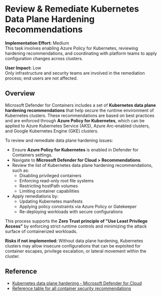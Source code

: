 # Review & Remediate Kubernetes Data Plane Hardening Recommendations

**Implementation Effort:** Medium  
This task involves enabling Azure Policy for Kubernetes, reviewing hardening recommendations, and coordinating with platform teams to apply configuration changes across clusters.

**User Impact:** Low  
Only infrastructure and security teams are involved in the remediation process; end users are not affected.

## Overview

Microsoft Defender for Containers includes a set of **Kubernetes data plane hardening recommendations** that help secure the runtime environment of Kubernetes clusters. These recommendations are based on best practices and are enforced through **Azure Policy for Kubernetes**, which can be applied to Azure Kubernetes Service (AKS), Azure Arc-enabled clusters, and Google Kubernetes Engine (GKE) clusters.

To review and remediate data plane hardening issues:

- Ensure **Azure Policy for Kubernetes** is enabled in Defender for Containers settings.
- Navigate to **Microsoft Defender for Cloud > Recommendations**.
- Review the list of Kubernetes data plane hardening recommendations, such as:
  - Disabling privileged containers
  - Enforcing read-only root file systems
  - Restricting hostPath volumes
  - Limiting container capabilities
- Apply remediations by:
  - Updating Kubernetes manifests
  - Applying policy constraints via Azure Policy or Gatekeeper
  - Re-deploying workloads with secure configurations

This process supports the **Zero Trust principle of "Use Least Privilege Access"** by enforcing strict runtime controls and minimizing the attack surface of containerized workloads.

**Risks if not implemented:** Without data plane hardening, Kubernetes clusters may allow insecure configurations that can be exploited for container escapes, privilege escalation, or lateral movement within the cluster.

## Reference

- [Kubernetes data plane hardening - Microsoft Defender for Cloud](https://learn.microsoft.com/en-us/azure/defender-for-cloud/kubernetes-workload-protections)  
- [Reference table for all container security recommendations](https://learn.microsoft.com/en-us/azure/defender-for-cloud/recommendations-reference-container)
